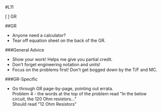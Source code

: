 #L11

[ ] GR

##GR

- Anyone need a calculator?  
- Tear off equation sheet on the back of the GR.  

###General Advice
- Show your work! Helps me give you partial credit.  
- Don't forget engineering notation and units!
- Focus on the problems first! Don't get bogged down by the T/F and MC.

###GR-Specific
- Go through GR page-by-page, pointing out errata.  
    Problem 4 - the words at the top of the problem read "In the below circuit,
the 120 Ohm resistors..."  
    Should read "12 Ohm Resistors"
